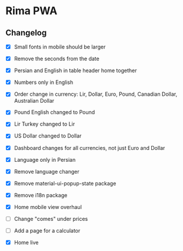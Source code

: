 # Rima PWA

## Changelog
- [x] Small fonts in mobile should be larger
- [x] Remove the seconds from the date
- [x] Persian and English in table header home together
- [x] Numbers only in English
- [x] Order change in currency: Lir, Dollar, Euro, Pound, Canadian Dollar, Australian Dollar
- [x] Pound English changed to Pound
- [x] Lir Turkey changed to Lir
- [x] US Dollar changed to Dollar
- [x] Dashboard changes for all currencies, not just Euro and Dollar
- [x] Language only in Persian
- [x] Remove language changer
- [x] Remove material-ui-popup-state package
- [x] Remove i18n package
- [x] Home mobile view overhaul
- [ ] Change "comes" under prices
- [ ] Add a page for a calculator
- [x] Home live


